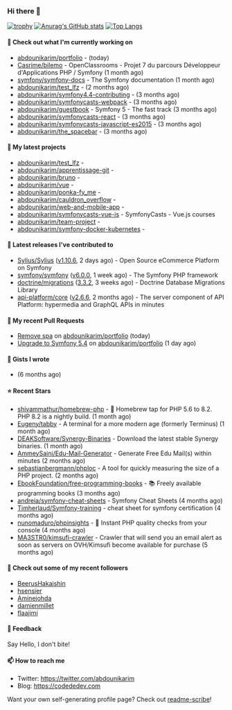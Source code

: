 ### Hi there 👋

[![trophy](https://github-profile-trophy.vercel.app/?username=abdounikarim&theme=onestar&row=1&column=7&no-frame=true&margin-w=13)](https://github.com/ryo-ma/github-profile-trophy)
[![Anurag's GitHub stats](https://github-readme-stats.vercel.app/api?username=abdounikarim&show_icons=true&theme=dark&count_private=true&hide_border=true)](https://github.com/anuraghazra/github-readme-stats)
[![Top Langs](https://github-readme-stats.vercel.app/api/top-langs/?username=abdounikarim&langs_count=8&layout=compact&theme=dark&hide_border=true)](https://github.com/anuraghazra/github-readme-stats)

#### 👷 Check out what I'm currently working on

- [abdounikarim/portfolio](https://github.com/abdounikarim/portfolio) -  (today)
- [Casrime/bilemo](https://github.com/Casrime/bilemo) - OpenClassrooms - Projet 7 du parcours Développeur d&#39;Applications PHP / Symfony (1 month ago)
- [symfony/symfony-docs](https://github.com/symfony/symfony-docs) - The Symfony documentation (1 month ago)
- [abdounikarim/test_lfz](https://github.com/abdounikarim/test_lfz) -  (2 months ago)
- [abdounikarim/symfony4.4-contributing](https://github.com/abdounikarim/symfony4.4-contributing) -  (3 months ago)
- [abdounikarim/symfonycasts-webpack](https://github.com/abdounikarim/symfonycasts-webpack) -  (3 months ago)
- [abdounikarim/guestbook](https://github.com/abdounikarim/guestbook) - Symfony 5 - The fast track (3 months ago)
- [abdounikarim/symfonycasts-react](https://github.com/abdounikarim/symfonycasts-react) -  (3 months ago)
- [abdounikarim/symfonycasts-javascript-es2015](https://github.com/abdounikarim/symfonycasts-javascript-es2015) -  (3 months ago)
- [abdounikarim/the_spacebar](https://github.com/abdounikarim/the_spacebar) -  (3 months ago)

#### 🌱 My latest projects

- [abdounikarim/test_lfz](https://github.com/abdounikarim/test_lfz) - 
- [abdounikarim/apprentissage-git](https://github.com/abdounikarim/apprentissage-git) - 
- [abdounikarim/bruno](https://github.com/abdounikarim/bruno) - 
- [abdounikarim/vue](https://github.com/abdounikarim/vue) - 
- [abdounikarim/ponka-fy_me](https://github.com/abdounikarim/ponka-fy_me) - 
- [abdounikarim/cauldron_overflow](https://github.com/abdounikarim/cauldron_overflow) - 
- [abdounikarim/web-and-mobile-app](https://github.com/abdounikarim/web-and-mobile-app) - 
- [abdounikarim/symfonycasts-vue-js](https://github.com/abdounikarim/symfonycasts-vue-js) - SymfonyCasts - Vue.js courses
- [abdounikarim/team-project](https://github.com/abdounikarim/team-project) - 
- [abdounikarim/symfony-docker-kubernetes](https://github.com/abdounikarim/symfony-docker-kubernetes) - 

#### 🔭 Latest releases I've contributed to

- [Sylius/Sylius](https://github.com/Sylius/Sylius) ([v1.10.6](https://github.com/Sylius/Sylius/releases/tag/v1.10.6), 2 days ago) - Open Source eCommerce Platform on Symfony
- [symfony/symfony](https://github.com/symfony/symfony) ([v6.0.0](https://github.com/symfony/symfony/releases/tag/v6.0.0), 1 week ago) - The Symfony PHP framework
- [doctrine/migrations](https://github.com/doctrine/migrations) ([3.3.2](https://github.com/doctrine/migrations/releases/tag/3.3.2), 3 weeks ago) - Doctrine Database Migrations Library
- [api-platform/core](https://github.com/api-platform/core) ([v2.6.6](https://github.com/api-platform/core/releases/tag/v2.6.6), 2 months ago) - The server component of API Platform: hypermedia and GraphQL APIs in minutes

#### 🔨 My recent Pull Requests

- [Remove spa](https://github.com/abdounikarim/portfolio/pull/75) on [abdounikarim/portfolio](https://github.com/abdounikarim/portfolio) (today)
- [Upgrade to Symfony 5.4](https://github.com/abdounikarim/portfolio/pull/73) on [abdounikarim/portfolio](https://github.com/abdounikarim/portfolio) (1 day ago)

#### 📓 Gists I wrote

- [](https://gist.github.com/b237278802559acb0bcf1e2516ba718e) (6 months ago)

#### ⭐ Recent Stars

- [shivammathur/homebrew-php](https://github.com/shivammathur/homebrew-php) - :beer: Homebrew tap for PHP 5.6 to 8.2. PHP 8.2 is a nightly build. (1 month ago)
- [Eugeny/tabby](https://github.com/Eugeny/tabby) - A terminal for a more modern age (formerly Terminus) (1 month ago)
- [DEAKSoftware/Synergy-Binaries](https://github.com/DEAKSoftware/Synergy-Binaries) - Download the latest stable Synergy binaries. (1 month ago)
- [AmmeySaini/Edu-Mail-Generator](https://github.com/AmmeySaini/Edu-Mail-Generator) - Generate Free Edu Mail(s) within minutes (2 months ago)
- [sebastianbergmann/phploc](https://github.com/sebastianbergmann/phploc) - A tool for quickly measuring the size of a PHP project. (2 months ago)
- [EbookFoundation/free-programming-books](https://github.com/EbookFoundation/free-programming-books) - :books: Freely available programming books (3 months ago)
- [andreia/symfony-cheat-sheets](https://github.com/andreia/symfony-cheat-sheets) - Symfony Cheat Sheets (4 months ago)
- [Timherlaud/Symfony-training](https://github.com/Timherlaud/Symfony-training) - cheat sheet for symfony certification (4 months ago)
- [nunomaduro/phpinsights](https://github.com/nunomaduro/phpinsights) - 🔰 Instant PHP quality checks from your console (4 months ago)
- [MA3STR0/kimsufi-crawler](https://github.com/MA3STR0/kimsufi-crawler) - Crawler that will send you an email alert as soon as servers on OVH/Kimsufi become available for purchase (5 months ago)

#### 👯 Check out some of my recent followers

- [BeerusHakaishin](https://github.com/BeerusHakaishin)
- [hsensier](https://github.com/hsensier)
- [Aminejohda](https://github.com/Aminejohda)
- [damienmillet](https://github.com/damienmillet)
- [flaajimi](https://github.com/flaajimi)

#### 💬 Feedback

Say Hello, I don't bite!

#### 📫 How to reach me

- Twitter: https://twitter.com/abdounikarim
- Blog: https://codededev.com

Want your own self-generating profile page? Check out [readme-scribe](https://github.com/muesli/readme-scribe)!
